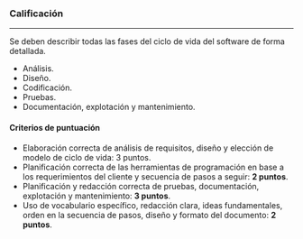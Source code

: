 ### Calificación
---

Se deben describir todas las fases del ciclo de vida del software de forma detallada.

- Análisis.
- Diseño.
- Codificación.
- Pruebas.
- Documentación, explotación y mantenimiento.


#### Criterios de puntuación
- Elaboración correcta de análisis de requisitos, diseño y elección de modelo de ciclo de vida: 3 puntos.
- Planificación correcta de las herramientas de programación en base a los requerimientos del cliente y secuencia de pasos a seguir: **2 puntos**.
- Planificación y redacción correcta de pruebas, documentación, explotación y mantenimiento: **3 puntos**.
- Uso de vocabulario específico, redacción clara, ideas fundamentales, orden en la secuencia de pasos, diseño y formato del documento: **2 puntos**.
